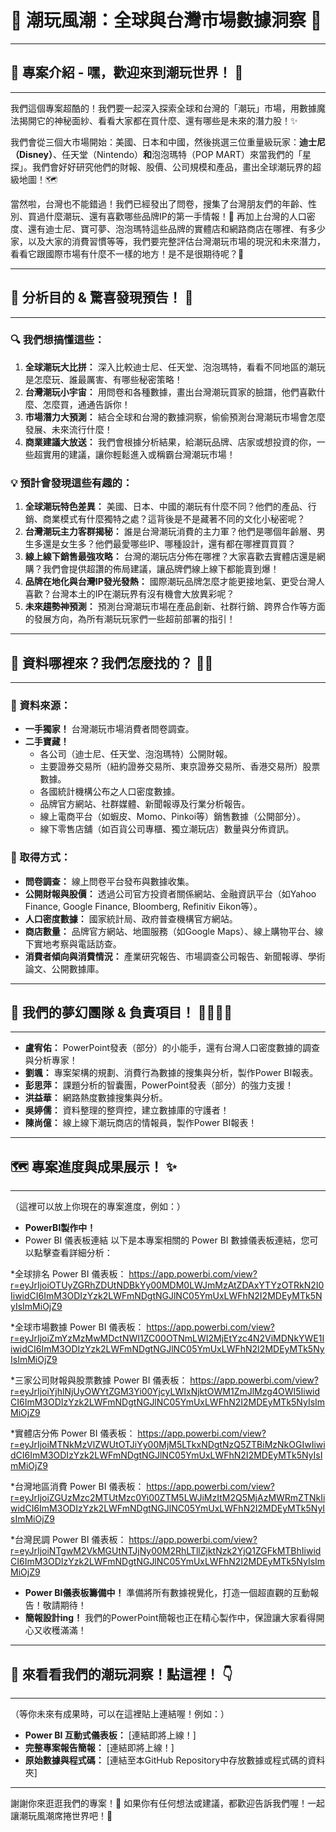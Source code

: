 # 🌈 潮玩風潮：全球與台灣市場數據洞察 🧸

---

## 🌟 專案介紹 - 嘿，歡迎來到潮玩世界！ 🚀
---
我們這個專案超酷的！我們要一起深入探索全球和台灣的「潮玩」市場，用數據魔法揭開它的神秘面紗、看看大家都在買什麼、還有哪些是未來的潛力股！✨

我們會從三個大市場開始：美國、日本和中國，然後挑選三位重量級玩家：**迪士尼（Disney）**、任天堂（Nintendo）**和**泡泡瑪特（POP MART）來當我們的「星探」。我們會好好研究他們的財報、股價、公司規模和產品，畫出全球潮玩界的超級地圖！🗺️

當然啦，台灣也不能錯過！我們已經發出了問卷，搜集了台灣朋友們的年齡、性別、買過什麼潮玩、還有喜歡哪些品牌IP的第一手情報！💖 再加上台灣的人口密度、還有迪士尼、寶可夢、泡泡瑪特這些品牌的實體店和網路商店在哪裡、有多少家，以及大家的消費習慣等等，我們要完整評估台灣潮玩市場的現況和未來潛力，看看它跟國際市場有什麼不一樣的地方！是不是很期待呢？🤩

---

## 🎯 分析目的 & 驚喜發現預告！ 🎁
---

### 🔍 我們想搞懂這些：
1.  **全球潮玩大比拼：** 深入比較迪士尼、任天堂、泡泡瑪特，看看不同地區的潮玩是怎麼玩、誰最厲害、有哪些秘密策略！
2.  **台灣潮玩小宇宙：** 用問卷和各種數據，畫出台灣潮玩買家的臉譜，他們喜歡什麼、怎麼買，通通告訴你！
3.  **市場潛力大預測：** 結合全球和台灣的數據洞察，偷偷預測台灣潮玩市場會怎麼發展、未來流行什麼！
4.  **商業建議大放送：** 我們會根據分析結果，給潮玩品牌、店家或想投資的你，一些超實用的建議，讓你輕鬆進入或稱霸台灣潮玩市場！

### 💡 預計會發現這些有趣的：
1.  **全球潮玩特色差異：** 美國、日本、中國的潮玩有什麼不同？他們的產品、行銷、商業模式有什麼獨特之處？這背後是不是藏著不同的文化小秘密呢？
2.  **台灣潮玩主力客群揭秘：** 誰是台灣潮玩消費的主力軍？他們是哪個年齡層、男生多還是女生多？他們最愛哪些IP、哪種設計，還有都在哪裡買買買？
3.  **線上線下銷售最強攻略：** 台灣的潮玩店分佈在哪裡？大家喜歡去實體店還是網購？我們會提供超讚的佈局建議，讓品牌們線上線下都能賣到爆！
4.  **品牌在地化與台灣IP發光發熱：** 國際潮玩品牌怎麼才能更接地氣、更受台灣人喜歡？台灣本土的IP在潮玩界有沒有機會大放異彩呢？
5.  **未來趨勢神預測：** 預測台灣潮玩市場在產品創新、社群行銷、跨界合作等方面的發展方向，為所有潮玩玩家們一些超前部署的指引！

---

## 💖 資料哪裡來？我們怎麼找的？ 🕵️‍♀️
---

### 📂 資料來源：
* **一手獨家！** 台灣潮玩市場消費者問卷調查。
* **二手寶藏！**
    * 各公司（迪士尼、任天堂、泡泡瑪特）公開財報。
    * 主要證券交易所（紐約證券交易所、東京證券交易所、香港交易所）股票數據。
    * 各國統計機構公布之人口密度數據。
    * 品牌官方網站、社群媒體、新聞報導及行業分析報告。
    * 線上電商平台（如蝦皮、Momo、Pinkoi等）銷售數據（公開部分）。
    * 線下零售店舖（如百貨公司專櫃、獨立潮玩店）數量與分佈資訊。

### 🚀 取得方式：
* **問卷調查：** 線上問卷平台發布與數據收集。
* **公開財報與股價：** 透過公司官方投資者關係網站、金融資訊平台（如Yahoo Finance, Google Finance, Bloomberg, Refinitiv Eikon等）。
* **人口密度數據：** 國家統計局、政府普查機構官方網站。
* **商店數量：** 品牌官方網站、地圖服務（如Google Maps）、線上購物平台、線下實地考察與電話訪查。
* **消費者傾向與消費情況：** 產業研究報告、市場調查公司報告、新聞報導、學術論文、公開數據庫。

---

## 👑 我們的夢幻團隊 & 負責項目！ 🦸‍♀️🦸‍♂️
---

* **盧宥佑：** PowerPoint發表（部分）的小能手，還有台灣人口密度數據的調查與分析專家！
* **劉颯：** 專案架構的規劃、消費行為數據的搜集與分析，製作Power BI報表。
* **彭思萍：** 課題分析的智囊團，PowerPoint發表（部分）的強力支援！
* **洪益華：** 網路熱度數據搜集與分析。
* **吳婷儒：** 資料整理的整齊控，建立數據庫的守護者！
* **陳尚億：** 線上線下潮玩商店的情報員，製作Power BI報表！

---

## 🗺️ 專案進度與成果展示！ ✨
---
（這裡可以放上你現在的專案進度，例如：）
* **PowerBI製作中！**
* Power BI 儀表板連結
以下是本專案相關的 Power BI 數據儀表板連結，您可以點擊查看詳細分析：

*全球排名 Power BI 儀表板：
https://app.powerbi.com/view?r=eyJrIjoiOTUyZGRhZDUtNDBkYy00MDM0LWJmMzAtZDAxYTYzOTRkN2I0IiwidCI6ImM3ODIzYzk2LWFmNDgtNGJlNC05YmUxLWFhN2I2MDEyMTk5NyIsImMiOjZ9

*全球市場數據 Power BI 儀表板：
https://app.powerbi.com/view?r=eyJrIjoiZmYzMzMwMDctNWI1ZC00OTNmLWI2MjEtYzc4N2ViMDNkYWE1IiwidCI6ImM3ODIzYzk2LWFmNDgtNGJlNC05YmUxLWFhN2I2MDEyMTk5NyIsImMiOjZ9

*三家公司財報與股票數據 Power BI 儀表板：
https://app.powerbi.com/view?r=eyJrIjoiYjhlNjUyOWYtZGM3Yi00YjcyLWIxNjktOWM1ZmJlMzg4OWI5IiwidCI6ImM3ODIzYzk2LWFmNDgtNGJlNC05YmUxLWFhN2I2MDEyMTk5NyIsImMiOjZ9

*實體店分佈 Power BI 儀表板：
https://app.powerbi.com/view?r=eyJrIjoiMTNkMzVlZWUtOTJiYy00MjM5LTkxNDgtNzQ5ZTBiMzNkOGIwIiwidCI6ImM3ODIzYzk2LWFmNDgtNGJlNC05YmUxLWFhN2I2MDEyMTk5NyIsImMiOjZ9

*台灣地區消費 Power BI 儀表板：
https://app.powerbi.com/view?r=eyJrIjoiZGUzMzc2MTUtMzc0Yi00ZTM5LWJiMzItM2Q5MjAzMWRmZTNkIiwidCI6ImM3ODIzYzk2LWFmNDgtNGJlNC05YmUxLWFhN2I2MDEyMTk5NyIsImMiOjZ9

*台灣民調 Power BI 儀表板：
https://app.powerbi.com/view?r=eyJrIjoiNTgwM2VkMGUtNTJjNy00M2RhLTllZjktNzk2YjQ1ZGFkMTBhIiwidCI6ImM3ODIzYzk2LWFmNDgtNGJlNC05YmUxLWFhN2I2MDEyMTk5NyIsImMiOjZ9
* **Power BI儀表板籌備中！** 準備將所有數據視覺化，打造一個超直觀的互動報告！敬請期待！
* **簡報設計ing！** 我們的PowerPoint簡報也正在精心製作中，保證讓大家看得開心又收穫滿滿！

---

## 🚀 來看看我們的潮玩洞察！點這裡！ 👇
---
（等你未來有成果時，可以在這裡貼上連結喔！例如：）
* **Power BI 互動式儀表板：** [連結即將上線！]
* **完整專案報告簡報：** [連結即將上線！]
* **原始數據與程式碼：** [連結至本GitHub Repository中存放數據或程式碼的資料夾]

---
謝謝你來逛逛我們的專案！💖 如果你有任何想法或建議，都歡迎告訴我們喔！一起讓潮玩風潮席捲世界吧！🥳
